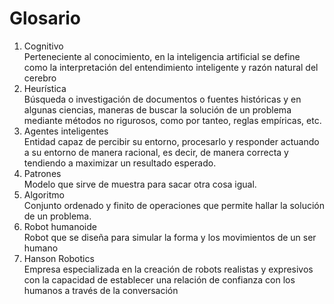 # Glosario
1.	Cognitivo  
Perteneciente al conocimiento, en la inteligencia artificial se define como la interpretación del entendimiento inteligente y razón natural del cerebro 
2.	Heurística  
Búsqueda o investigación de documentos o fuentes históricas y en algunas ciencias, maneras de buscar la solución de un problema mediante métodos no rigurosos, como por tanteo, reglas empíricas, etc. 
3.	Agentes inteligentes  
Entidad capaz de percibir su entorno, procesarlo y responder actuando a su entorno de manera racional, es decir, de manera correcta y tendiendo a maximizar un resultado esperado.
4.	Patrones  
Modelo que sirve de muestra para sacar otra cosa igual.
5.	Algoritmo   
Conjunto ordenado y finito de operaciones que permite hallar la solución de un problema.
6.	Robot humanoide  
Robot que se diseña para simular la forma y los movimientos de un ser humano
7.	Hanson Robotics  
Empresa especializada en la creación de robots realistas y expresivos con la capacidad de establecer una relación de confianza con los humanos a través de la conversación 

